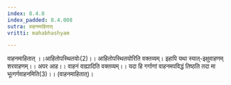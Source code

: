 ```yaml
---
index: 8.4.8
index_padded: 8.4.008
sutra: वाहनमाहितात्‌
vritti: mahabhashyam

---
```

 वाहनमाहितात् ।।आहितोपस्थितयोः(2)।। आहितोपस्थितयोरिति वक्तव्यम्। इहापि यथा स्यात्-इक्षुवाहणम् शरवाहणम्।। अपर आह।। वाहनं वाह्यादिति वक्तव्यम्।। यदा हि गर्गाणां वाहनमपविद्धं तिष्ठति तदा मा भूत्गर्गवाहनमिति(3)।। (वाहनमाहितात्)। 
